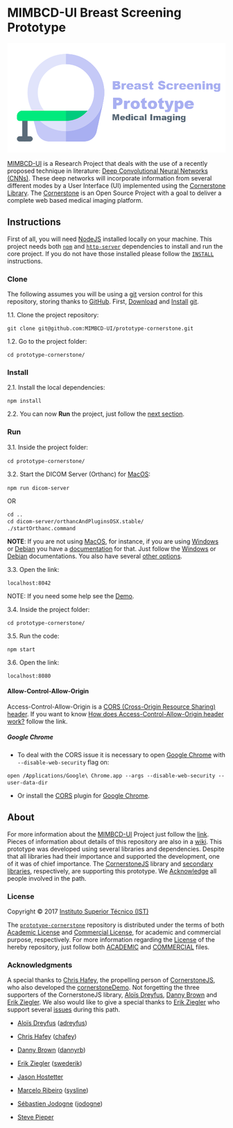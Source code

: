 # MIMBCD-UI Breast Screening Prototype

<img src="assets/banner.png"/>

[MIMBCD-UI](https://mimbcd-ui.github.io/) is a Research Project that deals with the use of a recently proposed technique in literature: [Deep Convolutional Neural Networks (CNNs)](https://en.wikipedia.org/wiki/Convolutional_neural_network). These deep networks will incorporate information from several different modes by a User Interface (UI) implemented using the [Cornerstone Library](https://github.com/chafey/cornerstone). The [Cornerstone](https://github.com/chafey/cornerstone) is an Open Source Project with a goal to deliver a complete web based medical imaging platform.

## Instructions

First of all, you will need [NodeJS](https://github.com/MIMBCD-UI/prototype-cornerstone) installed locally on your machine. This project needs both [`npm`](https://www.npmjs.com/) and [`http-server`](https://github.com/indexzero/http-server) dependencies to install and run the core project. If you do not have those installed please follow the [`INSTALL`](src/INSTALL.md) instructions.

### Clone

The following assumes you will be using a [git](https://git-scm.com/) version control for this repository, storing thanks to [GitHub](https://github.com/). First, [Download](https://git-scm.com/downloads) and [Install](https://git-scm.com/book/en/v2/Getting-Started-Installing-Git) [git](https://git-scm.com/).

1.1. Clone the project repository:

```
git clone git@github.com:MIMBCD-UI/prototype-cornerstone.git
```

1.2. Go to the project folder:

```
cd prototype-cornerstone/
```

### Install

2.1. Install the local dependencies:

```
npm install
```

2.2. You can now **Run** the project, just follow the [next section](https://github.com/MIMBCD-UI/prototype-cornerstone#run).

### Run

3.1. Inside the project folder:

`cd prototype-cornerstone/`

3.2. Start the DICOM Server (Orthanc) for [MacOS](https://www.orthanc-server.com/static.php?page=download-mac):

`npm run dicom-server`

OR

```
cd ..
cd dicom-server/orthancAndPluginsOSX.stable/
./startOrthanc.command
```

**NOTE**: If you are not using [MacOS](https://www.orthanc-server.com/static.php?page=download-mac), for instance, if you are using [Windows](https://www.orthanc-server.com/download-windows.php) or [Debian](https://packages.debian.org/search?keywords=orthanc&searchon=names&exact=1&suite=all&section=all) you have a [documentation](https://www.orthanc-server.com/static.php?page=documentation) for that. Just follow the [Windows](https://www.orthanc-server.com/resources/2015-02-09-emsy-tutorial/index.html) or [Debian](https://packages.debian.org/sid/orthanc) documentations. You also have several [other options](https://www.orthanc-server.com/download.php).


3.3. Open the link:

```
localhost:8042
```

NOTE: If you need some help see the [Demo](https://youtu.be/tkzpT3KpY2A).

3.4. Inside the project folder:

```
cd prototype-cornerstone/
```

3.5. Run the code:

```
npm start
```

3.6. Open the link:

```
localhost:8080
```

#### Allow-Control-Allow-Origin

Access-Control-Allow-Origin is a [CORS (Cross-Origin Resource Sharing) header](https://www.html5rocks.com/en/tutorials/cors/). If you want to know [How does Access-Control-Allow-Origin header work?](https://stackoverflow.com/questions/10636611/how-does-access-control-allow-origin-header-work) follow the link.

##### Google Chrome

* To deal with the CORS issue it is necessary to open [Google Chrome](https://www.google.com/intl/en/chrome/browser/desktop/) with `--disable-web-security` flag on:

```
open /Applications/Google\ Chrome.app --args --disable-web-security --user-data-dir
```

* Or install the  [CORS](https://chrome.google.com/webstore/detail/allow-control-allow-origi/nlfbmbojpeacfghkpbjhddihlkkiljbi?hl=en) plugin for [Google Chrome](https://www.google.com/intl/en/chrome/browser/desktop/).


## About

For more information about the [MIMBCD-UI](https://mimbcd-ui.github.io/) Project just follow the [link](https://github.com/MIMBCD-UI/meta). Pieces of information about details of this repository are also in a [wiki](https://github.com/MIMBCD-UI/prototype-cornerstone/wiki). This prototype was developed using several libraries and dependencies. Despite that all libraries had their importance and supported the development, one of it was of chief importance. The [CornerstoneJS](https://cornerstonejs.org/) library and [secondary libraries](https://github.com/cornerstonejs), respectively, are supporting this prototype. We [Acknowledge](https://github.com/MIMBCD-UI/prototype-cornerstone/blob/master/README.md#acknowledgments) all people involved in the path.

### License

Copyright © 2017 [Instituto Superior Técnico (IST)](https://tecnico.ulisboa.pt/en/)

The [`prototype-cornerstone`](https://github.com/MIMBCD-UI/prototype-cornerstone) repository is distributed under the terms of both [Academic License](https://github.com/MIMBCD-UI/prototype-cornerstone/blob/master/ACADEMIC.md) and [Commercial License](https://github.com/MIMBCD-UI/prototype-cornerstone/blob/master/COMMERCIAL.md), for academic and commercial purpose, respectively. For more information regarding the [License](https://github.com/MIMBCD-UI/prototype-cornerstone/blob/master/LICENSE.md) of the hereby repository, just follow both [ACADEMIC](https://github.com/MIMBCD-UI/prototype-cornerstone/blob/master/ACADEMIC.md) and [COMMERCIAL](https://github.com/MIMBCD-UI/prototype-cornerstone/blob/master/COMMERCIAL.md) files.

### Acknowledgments

A special thanks to [Chris Hafey](https://www.linkedin.com/in/chafey/), the propelling person of [CornerstoneJS](https://cornerstonejs.org/), who also developed the [cornerstoneDemo](https://github.com/chafey/cornerstoneDemo). Not forgetting the three supporters of the CornerstoneJS library, [Aloïs Dreyfus](https://www.linkedin.com/in/alois-dreyfus), [Danny Brown](http://dannyrb.com/) and [Erik Ziegler](https://www.npmjs.com/~swederik). We also would like to give a special thanks to [Erik Ziegler](https://www.npmjs.com/~swederik) who support several [issues](https://groups.google.com/forum/#!forum/cornerstone-platform) during this path.

- [Aloïs Dreyfus](https://www.linkedin.com/in/alois-dreyfus) ([adreyfus](https://github.com/adreyfus))

- [Chris Hafey](https://www.linkedin.com/in/chafey/) ([chafey](https://github.com/chafey))

- [Danny Brown](http://dannyrb.com/) ([dannyrb](https://github.com/dannyrb))

- [Erik Ziegler](https://www.npmjs.com/~swederik) ([swederik](https://github.com/swederik))

- [Jason Hostetter](http://www.jasonhostetter.com/)

- [Marcelo Ribeiro](http://www.sysline.inf.br/) ([sysline](https://github.com/sysline))

- [Sébastien Jodogne](https://www.linkedin.com/in/jodogne/) ([jodogne](https://github.com/jodogne))

- [Steve Pieper](https://lmi.med.harvard.edu/people/steve-pieper)
